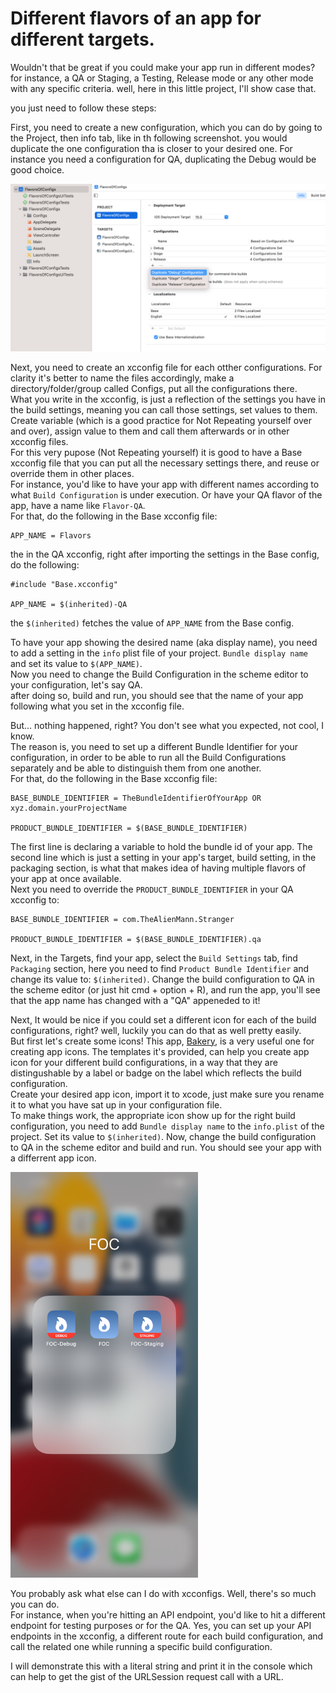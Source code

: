 # Different flavors of an app for different targets.

Wouldn't that be great if you could make your app run in different modes?
for instance, a QA or Staging, a Testing, Release mode or any other mode with any specific criteria.
well, here in this little project, I'll show case that.


you just need to follow these steps:

First, you need to create a new configuration, which you can do by going to the Project, then info tab, like in th following screenshot. you would duplicate the one configuration tha is closer to your desired one. For instance you need a configuration for QA, duplicating the Debug would be good choice.


<p float="center">
<img src="./Images/1.png">
</p>

Next, you need to create an xcconfig file for each otther configurations. For clarity it's better to name the files accordingly, make a directory/folder/group called Configs, put all the configurations there.<br/> What you write in the xcconfig, is just a reflection of the settings you have in the build settings, meaning you can call those settings, set values to them. Create variable (which is a good practice for Not Repeating yourself over and over), assign value to them and call them afterwards or in other xcconfig files.<br/> For this very pupose (Not Repeating yourself) it is good to have a Base xcconfig file that you can put all the necessary settings there, and reuse or override them in other places.<br/>For instance, you'd like to have your app with different names according to what `Build Configuration` is under execution. Or have your QA flavor of the app, have a name like `Flavor-QA`.<br/>For that, do the following in the Base xcconfig file:
```
APP_NAME = Flavors
```
the in the QA xcconfig, right after importing the settings in the Base config, do the following:
```
#include "Base.xcconfig"

APP_NAME = $(inherited)-QA
```
the `$(inherited)` fetches the value of `APP_NAME` from the Base config.

To have your app showing the desired name (aka display name), you need to add a setting in the `info` plist file of your project.
`Bundle display name` and set its value to `$(APP_NAME)`.<br/> Now you need to change the Build Configuration in the scheme editor to your configuration, let's say QA.<br/> after doing so, build and run, you should see that the name of your app following what you set in the xcconfig file. 


But... nothing happened,  right? You don't see what you expected, not cool, I know.<br/> The reason is, you need to set up a different Bundle Identifier for your configuration, in order to be able to run all the Build Configurations separately and be able to distinguish them from one another.<br/>
For that, do the following in the Base xcconfig file:

```
BASE_BUNDLE_IDENTIFIER = TheBundleIdentifierOfYourApp OR xyz.domain.yourProjectName

PRODUCT_BUNDLE_IDENTIFIER = $(BASE_BUNDLE_IDENTIFIER)
```

The first line is declaring a variable to hold the bundle id of your app. The second line which is just a setting in your app's target, build setting, in the packaging section, is what that makes idea of having multiple flavors of your app at once available.<br/> Next you need to override the `PRODUCT_BUNDLE_IDENTIFIER` in your QA xcconfig to:

```
BASE_BUNDLE_IDENTIFIER = com.TheAlienMann.Stranger

PRODUCT_BUNDLE_IDENTIFIER = $(BASE_BUNDLE_IDENTIFIER).qa
```

Next, in the Targets, find your app, select the `Build Settings` tab, find `Packaging` section, here you need to find `Product Bundle Identifier` and change its value to:
`$(inherited)`. Change the build configuration to QA in the scheme editor (or just hit cmd + option + R), and run the app, you'll see that the app name has changed with a "QA" appeneded to it!

Next, It would be nice if you could set a different icon for each of the build configurations, right? well, luckily you can do that as well pretty easily.<br/>But first let's create some icons! This app, [Bakery](https://apps.apple.com/de/app/bakery-simple-icon-creator/id1575220747?l=en-GB&mt=12), is a very useful one for creating app icons. The templates it's provided, can help you create app icon for your different build configurations, in a way that they are distingushable by a label or badge on the label which reflects the build configuration.<br/> Create your desired app icon, import it to xcode, just make sure you rename it to what you have sat up in your configuration file.<br/>To make things work, the appropriate icon show up for the right build configuration, you need to add `Bundle display name` to the `info.plist` of the project. Set its value to `$(inherited)`. Now, change the build configuration to QA in the scheme editor and build and run. You should see your app with a differrent app icon.


<p float="center">
<img src="./Images/2.png" width=300>
</p>

You probably ask what else can I do with xcconfigs. Well, there's so much you can do.<br/> For instance, when you're hitting an API endpoint, you'd like to hit a different endpoint for testing purposes or for the QA. Yes, you can set up your API endpoints in the xcconfig, a different route for each build configuration, and call the related one while running a specific build configuration.

I will demonstrate this with a literal string and print it in the console which can help to get the gist of the URLSession request call with a URL.

